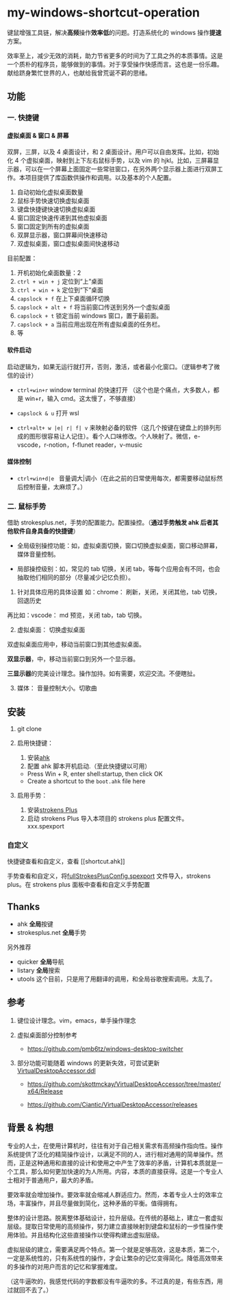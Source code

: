 # my-windows-shortcut-operation

键鼠增强工具链，解决**高频**操作**效率低**的问题。打造系统化的 windows 操作**提速**方案。

效率至上，减少无效的消耗，助力节省更多的时间为了工具之外的本质事情。这是一个质朴的程序员，能够做到的事情。对于享受操作快感而言。这也是一份乐趣。献给跻身繁忙世界的人，也献给我曾荒诞不羁的思绪。

## 功能

### 一. 快捷键

#### 虚拟桌面 & 窗口 & 屏幕

双屏，三屏，以及 4 桌面设计，和 2 桌面设计。用户可以自由发挥。比如，初始化 4 个虚拟桌面，映射到上下左右鼠标手势，以及 vim 的 hjkl。比如，三屏幕显示器，可以在一个屏幕上面固定一些常驻窗口，在另外两个显示器上面进行双屏工作。本项目提供了库函数供操作和调用。以及基本的个人配置。

1.  自动初始化虚拟桌面数量
2.  鼠标手势快速切换虚拟桌面
3.  键盘快捷键快速切换虚拟桌面
4.  窗口固定快速传递到其他虚拟桌面
5.  窗口固定到所有的虚拟桌面
6.  双屏显示器，窗口屏幕间快速移动
7.  双虚拟桌面，窗口虚拟桌面间快速移动

目前配置：

1.  开机初始化桌面数量：2
2.  `ctrl + win + j` 定位到“上”桌面
3.  `ctrl + win + k` 定位到“下”桌面
4.  `capslock + f` 在上下桌面循环切换
5.  `capslock + alt + f` 将当前窗口传送到另外一个虚拟桌面
6.  `capslock + t` 锁定当前 windows 窗口，置于最前面。
7.  `capslock + a` 当前应用出现在所有虚拟桌面的任务栏。
8.  等

#### 软件启动

启动逻辑为，如果无运行就打开，否则，激活，或者最小化窗口。（逻辑参考了微信的设计）

- `ctrl+win+r` window terminal 的快速打开 （这个也是个痛点，大多数人，都是 win+r，输入 cmd。这太慢了，不够直接）
- `capslock & u` 打开 wsl

- `ctrl+alt+ w |e| r| f| v` 来映射必备的软件（这几个按键在键盘上的排列形成的图形很容易让人记住）。看个人口味修改。个人映射了。微信，e-vscode，r-notion，f-flunet reader，v-music

#### 媒体控制

- `ctrl+win+d|e ` 音量调大|调小（在此之前的日常使用每次，都需要移动鼠标然后控制音量，太麻烦了。）

### 二. 鼠标手势

借助 strokesplus.net，手势的配置能力。配置操控。（**通过手势触发 ahk 后者其他软件自身具备的快捷键**）

- 全局级别操控功能：如，虚拟桌面切换，窗口切换虚拟桌面，窗口移动屏幕，媒体音量控制。

- 局部操控级别：如，常见的 tab 切换，关闭 tab，等每个应用会有不同，也会抽取他们相同的部分（尽量减少记忆负担）。

1. 针对具体应用的具体设置
   如：chrome：
   刷新，关闭，关闭其他，tab 切换，回退历史

再比如：vscode：
md 预览，关闭 tab，tab 切换。

2. 虚拟桌面：
   切换虚拟桌面

双虚拟桌面应用中，移动当前窗口到其他虚拟桌面。

**双显示器**，中，移动当前窗口到另外一个显示器。

**三显示器**的完美设计理念。操作加持。如有需要，欢迎交流。不便瞎扯。

3. 媒体：
   音量控制大小。切歌曲

## 安装

1. git clone

2. 启用快捷键：
   1. 安装[ahk](https://www.autohotkey.com/)
   2. 配置 ahk 脚本开机启动.（至此快捷键以可用）
   - Press Win + R, enter shell:startup, then click OK
   - Create a shortcut to the `boot.ahk` file here
3. 启用手势：
   1. 安装[strokens Plus](https://www.strokesplus.com/downloads/)
   2. 启动 strokens Plus 导入本项目的 strokens plus 配置文件。xxx.spexport

### 自定义

快捷键查看和自定义，查看 [[shortcut.ahk]]

手势查看和自定义，将[fullStrokesPlusConfig.spexport](fullStrokesPlusConfig.spexport) 文件导入，strokens plus。在 strokens plus 面板中查看和自定义手势配置

## Thanks

- ahk **全局**按键
- strokesplus.net **全局**手势

另外推荐

- quicker **全局**导航
- listary **全局**搜索
- utools 这个目前，只是用了用翻译的调用，和全局谷歌搜索调用。太乱了。

## 参考

1. 键位设计理念。vim，emacs，单手操作理念
2. 虚拟桌面部分控制参考
   - https://github.com/pmb6tz/windows-desktop-switcher
3. 部分功能可能随着 windows 的更新失效，可尝试更新[VirtualDesktopAccessor.ddl](VirtualDesktopAccessor.ddl) 

   - https://github.com/skottmckay/VirtualDesktopAccessor/tree/master/x64/Release

   - https://github.com/Ciantic/VirtualDesktopAccessor/releases

## 背景 & 构想

专业的人士，在使用计算机时，往往有对于自己相关需求有高频操作指向性。操作系统提供了泛化的精简操作设计，以满足不同的人，进行相对通用的简单操作。然而，正是这种通用和直接的设计和使用之中产生了效率的矛盾，计算机本质就是一个工具，那么如何更加快速的为人所用。内容，本质的直接获得。这是一个专业人士相对于普通用户，最大的矛盾。

要效率就会增加操作。要效率就会缩减人群适应力。然而，本着专业人士的效率立场，丰富操作，并且尽量做到简化，这种矛盾的平衡。值得拥有。

整体的设计思路。脱离整体基础设计，拉升层级。在传统的基础上，建立一套虚拟层级。提取日常使用的高频操作，努力建立直接映射到键盘和鼠标的一步性操作使用体验。并且结构化这些直接操作以使得构建出虚拟层级。

虚拟层级的建立，需要满足两个特点。第一个就是足够高效，这是本质，第二个，一定是系统性的，只有系统性的操作，才会让繁杂的记忆变得简化。降低高效带来的多操作的对用户而言的记忆和掌握难度。

（这牛逼吹的，我感觉代码的字数都没有牛逼吹的多。不过真的是，有些东西，用过就回不去了。）
